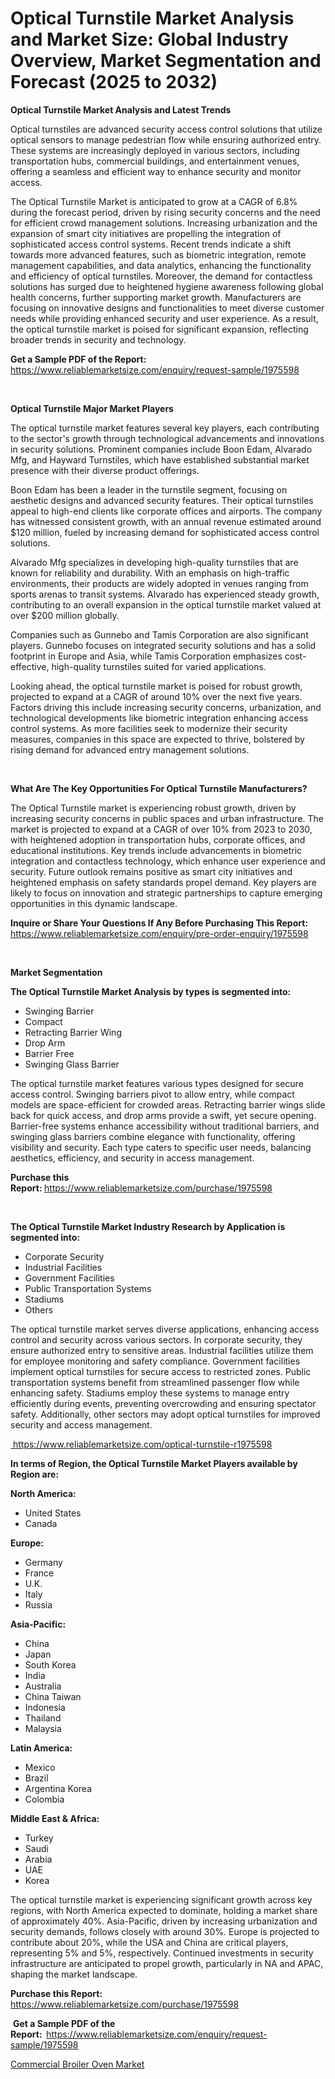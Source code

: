 <p><h1>Optical Turnstile Market Analysis and Market Size: Global Industry Overview, Market Segmentation and Forecast (2025 to 2032)</h1></p><p><strong>Optical Turnstile Market Analysis and Latest Trends</strong></p>
<p><p>Optical turnstiles are advanced security access control solutions that utilize optical sensors to manage pedestrian flow while ensuring authorized entry. These systems are increasingly deployed in various sectors, including transportation hubs, commercial buildings, and entertainment venues, offering a seamless and efficient way to enhance security and monitor access.</p><p>The Optical Turnstile Market is anticipated to grow at a CAGR of 6.8% during the forecast period, driven by rising security concerns and the need for efficient crowd management solutions. Increasing urbanization and the expansion of smart city initiatives are propelling the integration of sophisticated access control systems. Recent trends indicate a shift towards more advanced features, such as biometric integration, remote management capabilities, and data analytics, enhancing the functionality and efficiency of optical turnstiles. Moreover, the demand for contactless solutions has surged due to heightened hygiene awareness following global health concerns, further supporting market growth. Manufacturers are focusing on innovative designs and functionalities to meet diverse customer needs while providing enhanced security and user experience. As a result, the optical turnstile market is poised for significant expansion, reflecting broader trends in security and technology.</p></p>
<p><strong>Get a Sample PDF of the Report:&nbsp;</strong> <a href="https://www.reliablemarketsize.com/enquiry/request-sample/1975598?utm_campaign=2218&utm_medium=2&utm_source=Github&utm_content=ia&utm_term=20022025&utm_id=optical-turnstile">https://www.reliablemarketsize.com/enquiry/request-sample/1975598</a></p>
<p>&nbsp;</p>
<p><strong>Optical Turnstile Major Market Players</strong></p>
<p><p>The optical turnstile market features several key players, each contributing to the sector's growth through technological advancements and innovations in security solutions. Prominent companies include Boon Edam, Alvarado Mfg, and Hayward Turnstiles, which have established substantial market presence with their diverse product offerings.</p><p>Boon Edam has been a leader in the turnstile segment, focusing on aesthetic designs and advanced security features. Their optical turnstiles appeal to high-end clients like corporate offices and airports. The company has witnessed consistent growth, with an annual revenue estimated around $120 million, fueled by increasing demand for sophisticated access control solutions.</p><p>Alvarado Mfg specializes in developing high-quality turnstiles that are known for reliability and durability. With an emphasis on high-traffic environments, their products are widely adopted in venues ranging from sports arenas to transit systems. Alvarado has experienced steady growth, contributing to an overall expansion in the optical turnstile market valued at over $200 million globally.</p><p>Companies such as Gunnebo and Tamis Corporation are also significant players. Gunnebo focuses on integrated security solutions and has a solid footprint in Europe and Asia, while Tamis Corporation emphasizes cost-effective, high-quality turnstiles suited for varied applications.</p><p>Looking ahead, the optical turnstile market is poised for robust growth, projected to expand at a CAGR of around 10% over the next five years. Factors driving this include increasing security concerns, urbanization, and technological developments like biometric integration enhancing access control systems. As more facilities seek to modernize their security measures, companies in this space are expected to thrive, bolstered by rising demand for advanced entry management solutions.</p></p>
<p>&nbsp;</p>
<p><strong>What Are The Key Opportunities For Optical Turnstile Manufacturers?</strong></p>
<p><p>The Optical Turnstile market is experiencing robust growth, driven by increasing security concerns in public spaces and urban infrastructure. The market is projected to expand at a CAGR of over 10% from 2023 to 2030, with heightened adoption in transportation hubs, corporate offices, and educational institutions. Key trends include advancements in biometric integration and contactless technology, which enhance user experience and security. Future outlook remains positive as smart city initiatives and heightened emphasis on safety standards propel demand. Key players are likely to focus on innovation and strategic partnerships to capture emerging opportunities in this dynamic landscape.</p></p>
<p><strong>Inquire or Share Your Questions If Any Before Purchasing This Report:</strong> <a href="https://www.reliablemarketsize.com/enquiry/pre-order-enquiry/1975598?utm_campaign=2218&utm_medium=2&utm_source=Github&utm_content=ia&utm_term=20022025&utm_id=optical-turnstile">https://www.reliablemarketsize.com/enquiry/pre-order-enquiry/1975598</a></p>
<p>&nbsp;</p>
<p><strong>Market Segmentation</strong></p>
<p><strong>The Optical Turnstile Market Analysis by types is segmented into:</strong></p>
<p><ul><li>Swinging Barrier</li><li>Compact</li><li>Retracting Barrier Wing</li><li>Drop Arm</li><li>Barrier Free</li><li>Swinging Glass Barrier</li></ul></p>
<p><p>The optical turnstile market features various types designed for secure access control. Swinging barriers pivot to allow entry, while compact models are space-efficient for crowded areas. Retracting barrier wings slide back for quick access, and drop arms provide a swift, yet secure opening. Barrier-free systems enhance accessibility without traditional barriers, and swinging glass barriers combine elegance with functionality, offering visibility and security. Each type caters to specific user needs, balancing aesthetics, efficiency, and security in access management.</p></p>
<p><strong>Purchase this Report:&nbsp;</strong><a href="https://www.reliablemarketsize.com/purchase/1975598?utm_campaign=2218&utm_medium=2&utm_source=Github&utm_content=ia&utm_term=20022025&utm_id=optical-turnstile">https://www.reliablemarketsize.com/purchase/1975598</a></p>
<p>&nbsp;</p>
<p><strong>The Optical Turnstile Market Industry Research by Application is segmented into:</strong></p>
<p><ul><li>Corporate Security</li><li>Industrial Facilities</li><li>Government Facilities</li><li>Public Transportation Systems</li><li>Stadiums</li><li>Others</li></ul></p>
<p><p>The optical turnstile market serves diverse applications, enhancing access control and security across various sectors. In corporate security, they ensure authorized entry to sensitive areas. Industrial facilities utilize them for employee monitoring and safety compliance. Government facilities implement optical turnstiles for secure access to restricted zones. Public transportation systems benefit from streamlined passenger flow while enhancing safety. Stadiums employ these systems to manage entry efficiently during events, preventing overcrowding and ensuring spectator safety. Additionally, other sectors may adopt optical turnstiles for improved security and access management.</p></p>
<p><a href="https://www.reliablemarketsize.com/optical-turnstile-r1975598?utm_campaign=2218&utm_medium=2&utm_source=Github&utm_content=ia&utm_term=20022025&utm_id=optical-turnstile">&nbsp;https://www.reliablemarketsize.com/optical-turnstile-r1975598</a></p>
<p><strong>In terms of Region, the Optical Turnstile Market Players available by Region are:</strong></p>
<p>
    <p> <strong> North America: </strong>
        <ul>
            <li>United States</li>
            <li>Canada</li>
        </ul>
        </p> 
    <p> <strong> Europe: </strong>
        <ul>
            <li>Germany</li>
            <li>France</li>
            <li>U.K.</li>
            <li>Italy</li>
            <li>Russia</li>
        </ul>
        </p> 
    <p> <strong> Asia-Pacific: </strong>
        <ul>
            <li>China</li>
            <li>Japan</li>
            <li>South Korea</li>
            <li>India</li>
            <li>Australia</li>
            <li>China Taiwan</li>
            <li>Indonesia</li>
            <li>Thailand</li>
            <li>Malaysia</li>
        </ul>
        </p> 
    <p> <strong> Latin America: </strong>
        <ul>
            <li>Mexico</li>
            <li>Brazil</li>
            <li>Argentina Korea</li>
            <li>Colombia</li>
        </ul>
        </p> 
    <p> <strong> Middle East & Africa: </strong>
        <ul>
            <li>Turkey</li>
            <li>Saudi</li>
            <li>Arabia</li>
            <li>UAE</li>
            <li>Korea</li>
        </ul>
    </p>
    </p>
<p><p>The optical turnstile market is experiencing significant growth across key regions, with North America expected to dominate, holding a market share of approximately 40%. Asia-Pacific, driven by increasing urbanization and security demands, follows closely with around 30%. Europe is projected to contribute about 20%, while the USA and China are critical players, representing 5% and 5%, respectively. Continued investments in security infrastructure are anticipated to propel growth, particularly in NA and APAC, shaping the market landscape.</p></p>
<p><strong>Purchase this Report: </strong><a href="https://www.reliablemarketsize.com/purchase/1975598?utm_campaign=2218&utm_medium=2&utm_source=Github&utm_content=ia&utm_term=20022025&utm_id=optical-turnstile">https://www.reliablemarketsize.com/purchase/1975598</a></p>
<p>&nbsp;<strong>Get a Sample PDF of the Report:&nbsp;&nbsp;</strong><a href="https://www.reliablemarketsize.com/enquiry/request-sample/1975598?utm_campaign=2218&utm_medium=2&utm_source=Github&utm_content=ia&utm_term=20022025&utm_id=optical-turnstile">https://www.reliablemarketsize.com/enquiry/request-sample/1975598</a></p>
<p><strong></strong></p>
<p><p><a href="https://github.com/edacruz6/Market-Research-Report-List-1/blob/main/commercial-broiler-oven-market.md?utm_campaign=2218&utm_medium=2&utm_source=Github&utm_content=ia&utm_term=20022025&utm_id=optical-turnstile">Commercial Broiler Oven Market</a></p></p>